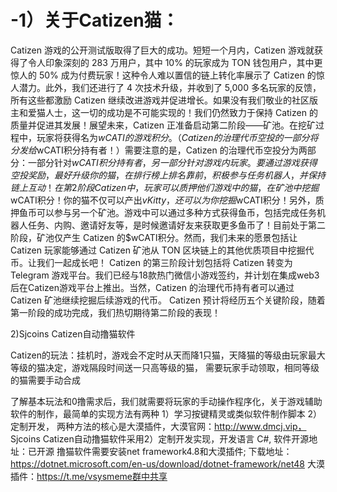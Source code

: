 # -1）关于Catizen猫：
Catizen 游戏的公开测试版取得了巨大的成功。短短一个月内，Catizen 游戏就获得了令人印象深刻的 283 万用户，其中 10% 的玩家成为 TON 钱包用户，其中更惊人的 50% 成为付费玩家！这种令人难以置信的链上转化率展示了 Catizen 的惊人潜力。此外，我们还进行了 4 次技术升级，并收到了 5,000 多名玩家的反馈，所有这些都激励 Catizen 继续改进游戏并促进增长。如果没有我们敬业的社区版主和爱猫人士，这一切的成功是不可能实现的！我们仍然致力于保持 Catizen 的质量并促进其发展！展望未来，Catizen 正准备启动第二阶段——矿池。在挖矿过程中，玩家将获得名为$wCATI的游戏积分。 （Catizen 的治理代币空投的一部分将分发给$wCATI积分持有者！）需要注意的是，Catizen 的治理代币空投分为两部分：一部分针对$wCATI积分持有者，另一部分针对游戏内玩家。要通过游戏获得空投奖励，最好升级你的猫，在排行榜上排名靠前，积极参与任务机器人，并保持链上互动！在第 2 阶段 Catizen 中，玩家可以质押他们游戏中的猫，在矿池中挖掘$wCATI积分！你的猫不仅可以产出$vKitty，还可以为你挖掘$wCATI积分！另外，质押鱼币可以参与另一个矿池。游戏中可以通过多种方式获得鱼币，包括完成任务机器人任务、内购、邀请好友等，是时候邀请好友来获取更多鱼币了！目前处于第二阶段，矿池仅产生 Catizen 的$wCATI积分。然而，我们未来的愿景包括让 Catizen 玩家能够通过 Catizen 矿池从 TON 区块链上的其他优质项目中挖掘代币。让我们一起成长吧！ Catizen 的第三阶段计划包括将 Catizen 转变为 Telegram 游戏平台。我们已经与18款热门微信小游戏签约，并计划在集成web3后在Catizen游戏平台上推出。当然，Catizen 的治理代币持有者可以通过 Catizen 矿池继续挖掘后续游戏的代币。 Catizen 预计将经历五个关键阶段，随着第一阶段的成功完成，我们热切期待第二阶段的表现！

2)Sjcoins Catizen自动撸猫软件

Catizen的玩法：挂机时，游戏会不定时从天而降1只猫，天降猫的等级由玩家最大等级的猫决定，游戏隔段时间送一只高等级的猫， 需要玩家手动领取，相同等级的猫需要手动合成

了解基本玩法和0撸需求后，我们就需要将玩家的手动操作程序化，关于游戏辅助软件的制作，最简单的实现方法有两种 1）学习按键精灵或类似软件制作脚本  2）定制开发，
两种方法的核心是大漠插件，大漠官网：http://www.dmcj.vip，
Sjcoins Catizen自动撸猫软件采用2）定制开发实现，开发语言 C#, 软件开源地址：已开源
撸猫软件需要安装net framework4.8和大漠插件;
下载地址：https://dotnet.microsoft.com/en-us/download/dotnet-framework/net48
大漠插件：https://t.me/vsysmeme群中共享
